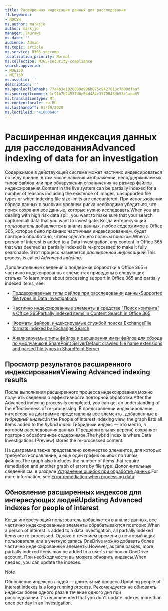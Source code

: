 ```yaml
---
title: Расширенная индексация данных для расследования
f1.keywords:
- NOCSH
ms.author: markjjo
author: markjjo
manager: laurawi
ms.date: ''
audience: Admin
ms.topic: article
ms.service: O365-seccomp
localization_priority: Normal
ms.collection: M365-security-compliance
search.appverid:
- MOE150
- MET150
ms.assetid: ''
description: ''
ms.openlocfilehash: 77a4b3e1826889e996b875c9427013c7b08dfaaf
ms.sourcegitcommit: 1c91b7b24537d0e54d484c3379043db53c1aea65
ms.translationtype: MT
ms.contentlocale: ru-RU
ms.lasthandoff: 01/29/2020
ms.locfileid: "41600646"
---
```

# <a name="advanced-indexing-of-data-for-an-investigation"></a><span data-ttu-id="5afc0-102">Расширенная индексация данных для расследования</span><span class="sxs-lookup"><span data-stu-id="5afc0-102">Advanced indexing of data for an investigation</span></span>

<span data-ttu-id="5afc0-103">Содержимое в действующей системе может частично индексироваться по ряду причин, в том числе наличия изображений, неподдерживаемых типов файлов или при обнаружении ограничения на размер файлов индексирования.</span><span class="sxs-lookup"><span data-stu-id="5afc0-103">Content in the live system can be partially indexed for a number of reasons including the existence of images, unsupported file types or when indexing file size limits are encountered.</span></span> <span data-ttu-id="5afc0-104">При использовании сброса данных с высоким уровнем риска необходимо убедиться, что поиск сохранил все данные, которые нужно исследовать.</span><span class="sxs-lookup"><span data-stu-id="5afc0-104">When you are dealing with high risk data spill, you want to make sure that your search captured all data that you want to investigate.</span></span> <span data-ttu-id="5afc0-105">Когда интересующий пользователь добавляется в анализ данных, любое содержимое в Office 365, которое было признано частичным индексированием, будет повторно обработано, чтобы сделать его полным поиском.</span><span class="sxs-lookup"><span data-stu-id="5afc0-105">When a person of interest is added to a Data investigation, any content in Office 365 that was deemed as partially indexed is re-processed to make it fully searchable.</span></span> <span data-ttu-id="5afc0-106">Этот процесс называется *расширенной индексацией*.</span><span class="sxs-lookup"><span data-stu-id="5afc0-106">This process is called *Advanced indexing*.</span></span> 

<span data-ttu-id="5afc0-107">Дополнительные сведения о поддержке обработки в Office 365 и частично индексированных элементах приведены в следующих статьях:</span><span class="sxs-lookup"><span data-stu-id="5afc0-107">To learn more about processing support in Office 365 and partially indexed items, see:</span></span>

- [<span data-ttu-id="5afc0-108">Поддерживаемые типы файлов при расследовании данных</span><span class="sxs-lookup"><span data-stu-id="5afc0-108">Supported file types in Data Investigations</span></span>](supported-filetypes-datainvestigations.md)

- [<span data-ttu-id="5afc0-109">Частично индексированные элементы в средстве "Поиск контента" в Office 365</span><span class="sxs-lookup"><span data-stu-id="5afc0-109">Partially indexed items in Content Search in Office 365</span></span>](partially-indexed-items-in-content-search.md)

- [<span data-ttu-id="5afc0-110">Форматы файлов, индексируемые службой поиска Exchange</span><span class="sxs-lookup"><span data-stu-id="5afc0-110">File formats indexed by Exchange Search</span></span>](https://docs.microsoft.com/exchange/file-formats-indexed-by-exchange-search-exchange-2013-help)

- [<span data-ttu-id="5afc0-111">Анализируемые типы файлов и расширения имен файлов для обхода по умолчанию в SharePoint Server</span><span class="sxs-lookup"><span data-stu-id="5afc0-111">Default crawled file name extensions and parsed file types in SharePoint Server</span></span>](https://docs.microsoft.com/SharePoint/technical-reference/default-crawled-file-name-extensions-and-parsed-file-types)

## <a name="viewing-advanced-indexing-results"></a><span data-ttu-id="5afc0-112">Просмотр результатов расширенного индексирования</span><span class="sxs-lookup"><span data-stu-id="5afc0-112">Viewing Advanced indexing results</span></span>

<span data-ttu-id="5afc0-113">После выполнения расширенного процесса индексирования можно получить сведения о эффективности повторной обработки.</span><span class="sxs-lookup"><span data-stu-id="5afc0-113">After the Advanced indexing process is completed, you can get an understanding of the effectiveness of re-processing.</span></span>  <span data-ttu-id="5afc0-114">В представлении индексирование интересов на диаграмме представлены все элементы, добавленные в *гибридный индекс*.</span><span class="sxs-lookup"><span data-stu-id="5afc0-114">In the People of interest indexing view, the graph lists all items added to the *hybrid index*.</span></span>  <span data-ttu-id="5afc0-115">Гибридный индекс — это место, в котором расследования данных (Предварительная версия) сохраняет повторно обработанное содержимое.</span><span class="sxs-lookup"><span data-stu-id="5afc0-115">The hybrid index is where Data Investigations (Preview) stores the re-processed content.</span></span>

<span data-ttu-id="5afc0-116">На диаграмме также представлено количество элементов, для которых требуется исправление, и еще один график ошибок по типам файлов.</span><span class="sxs-lookup"><span data-stu-id="5afc0-116">The graph also includes the number of items that require remediation and another graph of errors by file type.</span></span> <span data-ttu-id="5afc0-117">Дополнительные сведения см. в разделе [Устранение ошибок при обработке данных](error-remediation.md).</span><span class="sxs-lookup"><span data-stu-id="5afc0-117">For more information, see [Error remediation when processing data](error-remediation.md).</span></span>

## <a name="updating-advanced-indexes-for-people-of-interest"></a><span data-ttu-id="5afc0-118">Обновление расширенных индексов для интересующих людей</span><span class="sxs-lookup"><span data-stu-id="5afc0-118">Updating Advanced indexes for people of interest</span></span>

<span data-ttu-id="5afc0-119">Когда интересующий пользователь добавляется в анализ данных, все частично индексированные элементы обрабатываются повторно.</span><span class="sxs-lookup"><span data-stu-id="5afc0-119">When a person of interest is added to a data investigation, all partially indexed items are re-processed.</span></span> <span data-ttu-id="5afc0-120">Однако с течением времени в почтовый ящик пользователя или в учетную запись OneDrive можно добавить более частично индексированные элементы.</span><span class="sxs-lookup"><span data-stu-id="5afc0-120">However, as time passes, more partially indexed items may be added to a user's mailbox or OneDrive account.</span></span>  <span data-ttu-id="5afc0-121">При необходимости вы можете обновить индексы.</span><span class="sxs-lookup"><span data-stu-id="5afc0-121">When needed, you can update the indexes.</span></span>

> [!NOTE]
> <span data-ttu-id="5afc0-122">Обновление индексов людей — длительный процесс.</span><span class="sxs-lookup"><span data-stu-id="5afc0-122">Updating people of interest indexes is a long running process.</span></span> <span data-ttu-id="5afc0-123">Рекомендуется не обновлять индексы более одного раза в течение одного дня при расследовании.</span><span class="sxs-lookup"><span data-stu-id="5afc0-123">It's recommended that you don't update indexes more than once per day in an investigation.</span></span>
